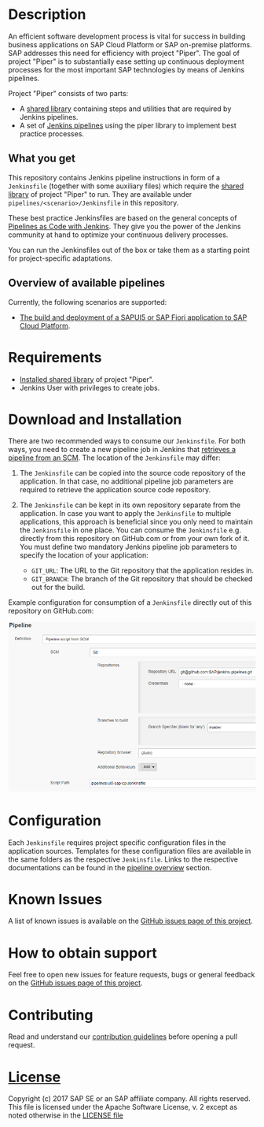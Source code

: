 # Description

An efficient software development process is vital for success in building
business applications on SAP Cloud Platform or SAP on-premise platforms.
SAP addresses this need for efficiency with project "Piper". The goal of project
"Piper" is to substantially ease setting up continuous deployment processes for
the most important SAP technologies by means of Jenkins pipelines.

Project "Piper" consists of two parts:

 * A [shared library][piper-library] containing steps and utilities that are
   required by Jenkins pipelines.
 * A set of [Jenkins pipelines][piper-pipelines] using the piper library to
   implement best practice processes.

## What you get

This repository contains Jenkins pipeline instructions in form of a
`Jenkinsfile` (together with some auxiliary files) which require the [shared
library][piper-library] of project "Piper" to run. They are available under
`pipelines/<scenario>/Jenkinsfile` in this repository.

These best practice Jenkinsfiles are based on the general concepts of [Pipelines
as Code with Jenkins][jenkins-doc-pipelines]. They give you the power of the
Jenkins community at hand to optimize your continuous delivery processes.

You can run the Jenkinsfiles out of the box or take them as a starting point for
project-specific adaptations.

## Overview of available pipelines

Currently, the following scenarios are supported:

* [The build and deployment of a SAPUI5 or SAP Fiori application to SAP Cloud
  Platform][piper-pipelines-fiori-doc].

# Requirements

* [Installed shared library][piper-library-installation] of project "Piper".
* Jenkins User with privileges to create jobs.

# Download and Installation

There are two recommended ways to consume our `Jenkinsfile`. For both ways, you
need to create a new pipeline job in Jenkins that [retrieves a pipeline from an
SCM][jenkins-doc-pipelineFromSCM]. The location of the `Jenkinsfile` may
differ:

1. The `Jenkinsfile` can be copied into the source code repository of the
   application. In that case, no additional pipeline job parameters are required
   to retrieve the application source code repository.

2. The `Jenkinsfile` can be kept in its own repository separate from the
   application. In case you want to apply the `Jenkinsfile` to multiple
   applications, this approach is beneficial since you only need to maintain the
   `Jenkinsfile` in one place. You can consume the `Jenkinsfile` e.g. directly
   from this repository on GitHub.com or from your own fork of it. You must
   define two mandatory Jenkins pipeline job parameters to specify the location
   of your application:

    * `GIT_URL`: The URL to the Git repository that the application resides in.
    * `GIT_BRANCH`: The branch of the Git repository that should be checked out
      for the build.

Example configuration for consumption of a `Jenkinsfile` directly out of this
repository on GitHub.com: 

![Library Setup](./documentation/docs/images/setupInJenkins.png)

# Configuration

Each `Jenkinsfile` requires project specific configuration files in the
application sources. Templates for these configuration files are available in
the same folders as the respective `Jenkinsfile`. Links to the respective
documentations can be found in the
[pipeline overview](#overview-of-available-pipelines) section.

# Known Issues

A list of known issues is available on the [GitHub issues page of this
project][piper-pipelines-issues].

# How to obtain support

Feel free to open new issues for feature requests, bugs or general feedback on
the [GitHub issues page of this project][piper-pipelines-issues].

# Contributing

Read and understand our [contribution guidelines][piper-pipelines-contribution]
before opening a pull request.

# [License][piper-pipelines-license]

Copyright (c) 2017 SAP SE or an SAP affiliate company. All rights reserved.
This file is licensed under the Apache Software License, v. 2 except as noted otherwise in the [LICENSE file][piper-pipelines-license]

[piper-library]: https://github.com/SAP/jenkins-library
[piper-pipelines]: https://github.com/SAP/jenkins-pipelines
[piper-pipelines-issues]: https://github.com/SAP/jenkins-pipelines/issues
[piper-library-installation]: https://github.com/SAP/jenkins-library/blob/master/README.md#download-and-installation
[piper-pipelines-fiori]: https://github.com/SAP/jenkins-pipelines/blob/master/pipelines/ui5-sap-cp/Jenkinsfile
[piper-pipelines-fiori-doc]: https://github.com/SAP/jenkins-pipelines/blob/master/pipelines/ui5-sap-cp/README.md
[piper-pipelines-license]: ./LICENSE
[piper-pipelines-contribution]: .//CONTRIBUTING.md
[jenkins-doc-pipelines]: https://jenkins.io/solutions/pipeline
[jenkins-doc-libraries]: https://jenkins.io/doc/book/pipeline/shared-libraries
[jenkins-doc-steps]: https://jenkins.io/doc/pipeline/steps
[jenkins-doc-pipelineFromSCM]: https://jenkins.io/doc/book/pipeline/getting-started/#defining-a-pipeline-in-scm
[jenkins-plugin-sharedlibs]: https://wiki.jenkins-ci.org/display/JENKINS/Pipeline+Shared+Groovy+Libraries+Plugin
